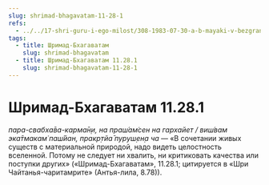 ```yaml
---
slug: shrimad-bhagavatam-11-28-1
refs:
  - ../../17-shri-guru-i-ego-milost/308-1983-07-30-a-b-mayaki-v-bezgranichnom.md
tags:
  - title: Шримад-Бхагаватам
    slug: shrimad-bhagavatam
  - title: Шримад-Бхагаватам 11.28.1
    slug: shrimad-bhagavatam-11-28-1
---
```


# Шримад-Бхагаватам 11.28.1

*пара-свабха̄ва-карма̄н̣и, на праш́ам̇сен на гархайет / виш́вам эка̄тмакам̇ паш́йан, пракр̣тйа̄ пуруш̣ен̣а ча* — «В сочетании живых существ с материальной природой, надо видеть целостность вселенной. Потому не следует ни хвалить, ни критиковать качества или поступки других» («Шримад-Бхагаватам», 11.28.1; цитируется в «Шри Чайтанья-чаритамрите» (Антья-лила, 8.78)).

